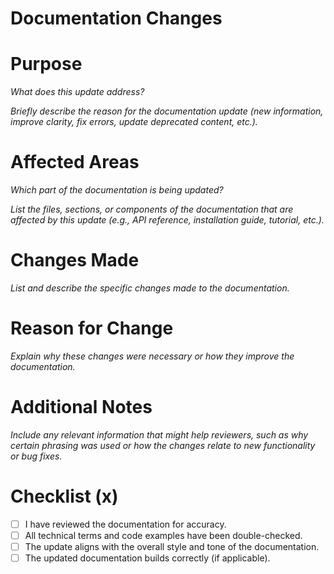 # Documentation Changes

# Purpose
_What does this update address?_

_Briefly describe the reason for the documentation update (new information, improve clarity, fix errors, update deprecated content, etc.)._

# Affected Areas

_Which part of the documentation is being updated?_

_List the files, sections, or components of the documentation that are affected by this update (e.g., API reference, installation guide, tutorial, etc.)._

# Changes Made

_List and describe the specific changes made to the documentation._

# Reason for Change

_Explain why these changes were necessary or how they improve the documentation._

# Additional Notes

_Include any relevant information that might help reviewers, such as why certain phrasing was used or how the changes relate to new functionality or bug fixes._

# Checklist (x)
- [ ] I have reviewed the documentation for accuracy.
- [ ] All technical terms and code examples have been double-checked.
- [ ] The update aligns with the overall style and tone of the documentation.
- [ ] The updated documentation builds correctly (if applicable).